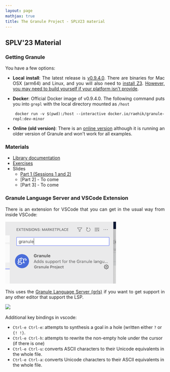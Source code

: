 ```yaml
---
layout: page
mathjax: true
title: The Granule Project - SPLV23 material
---
```


<style>
  p, div {
    text-align: justify;
  }
</style>

SPLV'23 Material
------------------------------

### Getting Granule

You have a few options:

* __Local install__:  The latest release is [v0.9.4.0](https://github.com/granule-project/granule/releases). There are binaries for Mac OSX (arm64) and Linux, and you will also need to [install Z3](https://github.com/Z3Prover/z3). [However, you may need to build yourself if your platform isn't provide](https://github.com/granule-project/granule/blob/main/README.md#installation).

* __Docker__: Official Docker image of v0.9.4.0. The following command puts you into `grepl` with the local directory mounted as `/host`

       docker run -v $(pwd):/host --interactive docker.io/raehik/granule-repl:dev-minor

* __Online (old version)__: There is an [online version](https://tio.run/#granule) although it is running an older version of Granule and won't work for all examples.

### Materials

* [Library documentation](https://granule-project.github.io/docs)
* [Exercises](https://granule-project.github.io/splv23-exercises.pdf)
* Slides
  * [Part 1 (Sessions 1 and 2)](https://granule-project.github.io/splv23-slides-part1.pdf)
  * [Part 2] - To come
  * [Part 3] - To come

### Granule Language Server and VSCode Extension

There is an extension for VSCode that you can get in the usual way from
inside VSCode:

<img src="images/vscode-extension.png" style='width:350px' />

This uses the [Granule Language Server (grls)](https://github.com/granule-project/granule/tree/main/server) if you want to get support in any other editor that support the LSP.

<img src="https://github.com/granule-project/granule/raw/dev-minor/server/vscode-diagnostics.gif" />

Additional key bindings in vscode:

* `Ctrl-e Ctrl-e`: attempts to synthesis a goal in a hole (written either `?` or `{! !}`.
* `Ctrl-e Ctrl-h`: attempts to rewrite the non-empty hole under the cursor (if there is one)
* `Ctrl-e Ctrl-u`: converts ASCII characters to their Unicode equivalents in the whole file.
* `Ctrl-e Ctrl-a`: converts Unicode characters to their ASCII equivalents in the whole file.
